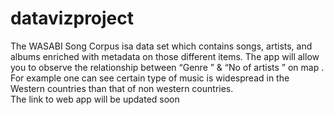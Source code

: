 # datavizproject
The WASABI Song Corpus isa data set which contains songs, artists, and albums enriched with metadata on those different items.
The app will allow you to observe the relationship between “Genre ” & “No of artists ” on map . For example one can see certain type  of music is widespread in the Western countries  than that of non western countries.  
The link to web app will be updated soon 
